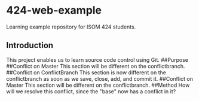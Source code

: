 # 424-web-example
Learning example repository for ISOM 424 students.
## Introduction
This project enables us to learn source code control using Git.
##Purpose
##Conflict on Master
This section will be different on the conflictbranch.
##Conflict on ConflictBranch
This section is now different on the conflictbranch as soon as we save, close, add, and commit it.
##Conflict on Master
This section will be different on the conflictbranch.
##Method
How will we resolve this conflict, since the "base" now has a conflict in it?

